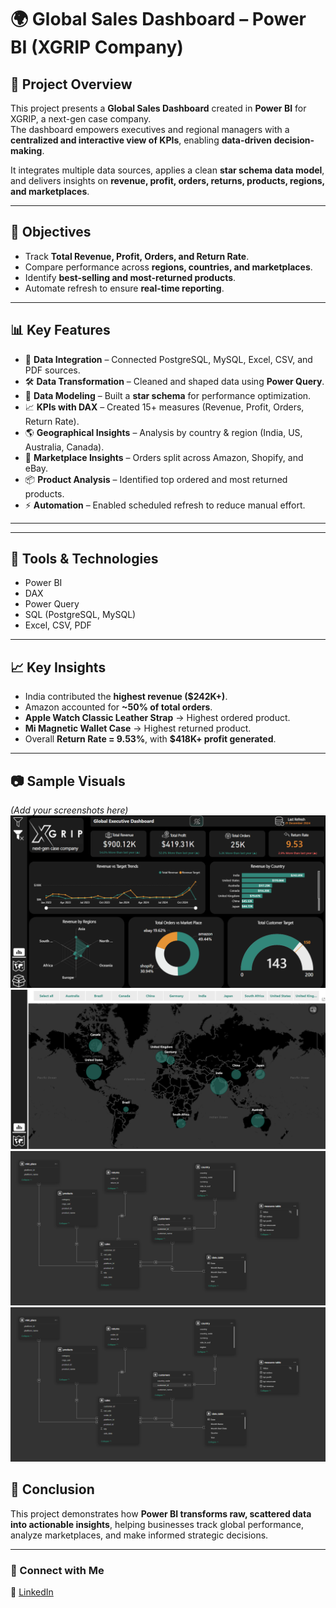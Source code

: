 # 🌍 Global Sales Dashboard – Power BI (XGRIP Company)

## 📌 Project Overview
This project presents a **Global Sales Dashboard** created in **Power BI** for XGRIP, a next-gen case company.  
The dashboard empowers executives and regional managers with a **centralized and interactive view of KPIs**, enabling **data-driven decision-making**.  

It integrates multiple data sources, applies a clean **star schema data model**, and delivers insights on **revenue, profit, orders, returns, products, regions, and marketplaces**.  

---

## 🎯 Objectives
- Track **Total Revenue, Profit, Orders, and Return Rate**.  
- Compare performance across **regions, countries, and marketplaces**.  
- Identify **best-selling and most-returned products**.  
- Automate refresh to ensure **real-time reporting**.  

---

## 📊 Key Features
- 🔗 **Data Integration** – Connected PostgreSQL, MySQL, Excel, CSV, and PDF sources.  
- 🛠 **Data Transformation** – Cleaned and shaped data using **Power Query**.  
- 📐 **Data Modeling** – Built a **star schema** for performance optimization.  
- 📈 **KPIs with DAX** – Created 15+ measures (Revenue, Profit, Orders, Return Rate).  
- 🌎 **Geographical Insights** – Analysis by country & region (India, US, Australia, Canada).  
- 🛒 **Marketplace Insights** – Orders split across Amazon, Shopify, and eBay.  
- 📦 **Product Analysis** – Identified top ordered and most returned products.  
- ⚡ **Automation** – Enabled scheduled refresh to reduce manual effort.  

---


---

## 🚀 Tools & Technologies
- Power BI  
- DAX  
- Power Query  
- SQL (PostgreSQL, MySQL)  
- Excel, CSV, PDF  

---

## 📈 Key Insights
- India contributed the **highest revenue ($242K+)**.  
- Amazon accounted for **~50% of total orders**.  
- **Apple Watch Classic Leather Strap** → Highest ordered product.  
- **Mi Magnetic Wallet Case** → Highest returned product.  
- Overall **Return Rate = 9.53%**, with **$418K+ profit generated**.  

---

## 📷 Sample Visuals
*(Add your screenshots here)*  
![Dashboard Overview](Screenshot%202025-05-21%20130550.png)  
![Map Charts](Screenshot%202025-05-21%20130808.png)
![Data Modelling](Screenshot%202025-09-25%20145049.png)
![Product Chart](Screenshot%202025-09-25%20145049.png)


## 📌 Conclusion
This project demonstrates how **Power BI transforms raw, scattered data into actionable insights**, helping businesses track global performance, analyze marketplaces, and make informed strategic decisions.  

---

### 🔗 Connect with Me
💼 [LinkedIn](https://www.linkedin.com/in/suyogpunde0411/)





